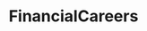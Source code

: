 ---
title: FinancialCareers
crosslinks:
- cscareerquestions
- Accounting
- consulting
- CFA
- math
- finance
- Advice
- personalfinance
- motivation
- CONSLUTING
- LawSchool
- AMAAggregator
- Baruch
- cscareers
- actuary
- resumes
---